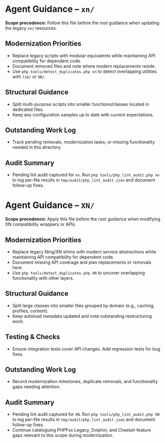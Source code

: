 # Agent Guidance – `xn/`

**Scope precedence:** Follow this file before the root guidance when updating the legacy `xn/`
resources.

## Modernization Priorities
- Replace legacy scripts with modular equivalents while maintaining API compatibility for dependent
  code.
- Document removed files and note where modern replacements reside.
- Use `php tools/detect_duplicates.php xn` to detect overlapping utilities with `lib/` or `XN/`.

## Structural Guidance
- Split multi-purpose scripts into smaller functions/classes located in dedicated files.
- Keep any configuration samples up to date with current expectations.

## Outstanding Work Log
- Track pending removals, modernization tasks, or missing functionality needed in this directory.

## Audit Summary
- Pending lint audit captured for `xn`. Run `php tools/php_lint_audit.php xn` to log per-file results in `tmp/audit/php_lint_audit.json` and document follow-up fixes.
# Agent Guidance – `XN/`

**Scope precedence:** Apply this file before the root guidance when modifying XN compatibility
wrappers or APIs.

## Modernization Priorities
- Replace legacy Ning/XN shims with modern service abstractions while maintaining API compatibility
  for dependent code.
- Document missing API coverage and plan replacements or removals here.
- Use `php tools/detect_duplicates.php XN` to uncover overlapping functionality with other layers.

## Structural Guidance
- Split large classes into smaller files grouped by domain (e.g., caching, profiles, content).
- Keep autoload metadata updated and note outstanding restructuring work.

## Testing & Checks
- Ensure integration tests cover API changes. Add regression tests for bug fixes.

## Outstanding Work Log
- Record modernization milestones, duplicate removals, and functionality gaps needing attention.

## Audit Summary
- Pending lint audit captured for `XN`. Run `php tools/php_lint_audit.php XN` to log per-file results in `tmp/audit/php_lint_audit.json` and document follow-up fixes.
- Continue cataloguing PHPFox Legacy, Dolphin, and Cheetah feature gaps relevant to this scope during modernization.
